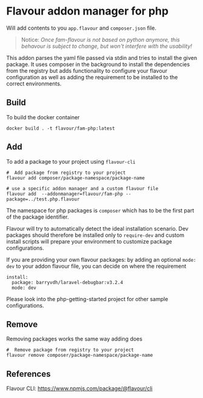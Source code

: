 # Flavour addon manager for php

Will add contents to you `app.flavour` and `composer.json` file.

> Notice:
> _Once fam-flavour is not based on python anymore, this behavour is subject to change, but won't interfere with the usability!_

This addon parses the yaml file passed via stdin and tries to install the given package.
It uses composer in the background to install the dependencies from the registry but adds functionality to configure your flavour configuration as well as adding the requirement to be installed to the correct environments.

## Build

To build the docker container

```
docker build . -t flavour/fam-php:latest
```

## Add

To add a package to your project using `flavour-cli`

```
#  Add package from registry to your project
flavour add composer/package-namespace/package-name

# use a specific addon manager and a custom flavour file
flavour add  --addonmanager=flavour/fam-php --package=../test.php.flavour
```

The namespace for php packages is `composer` which has to be the first part of the package identifier.

Flavour will try to automatically detect the ideal installation scenario. Dev packages should therefore be installed only to `require-dev` and custom install scripts will prepare your environment to customize package configurations.


If you are providing your own flavour packages: by adding an optional `mode: dev` to your addon flavour file, you can decide on where the requirement


```
install:
  package: barryvdh/laravel-debugbar:v3.2.4
  mode: dev
```

Please look into the php-getting-started project for other sample configurations.


## Remove

Removing packages works the same way adding does

```
#  Remove package from registry to your project
flavour remove composer/package-namespace/package-name
```

## References

Flavour CLI: https://www.npmjs.com/package/@flavour/cli

